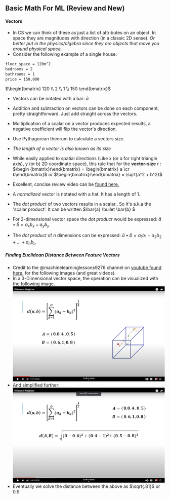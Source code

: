 ## Basic Math For ML (Review and New)

#### Vectors

- In CS we can think of these as just a list of attributes on an object. In space they are magnitudes with direction (in a classic 2D sense). _Or better put in the physics/algebra since they are objects that move you around physical space._
- Consider the following example of a single house:

```
floor_space = 120m^2
bedrooms = 2
bathrooms = 1
price = 150,000

```

$\begin{bmatrix} 120 \\
2 \\
1 \\
150 \end{bmatrix}$

- Vectors can be notated with a bar: $\bar{a}$
- Addition and subtraction on vectors can be done on each component, pretty straightforward. Just add straight across the vectors.
- Multiplication of a scalar on a vector produces expected results, a negative coefficient will flip the vector's direction.
- Use Pythagorean theorum to calculate a vectors size.

- _The length of a vector is also known as its *size*_
- While easily applied to spatial directions (Like x (or a for right triangle axis), y (or b) 2D coordinate space), this rule that for the **vector-size** $r$ : $\begin {bmatrix}r\end{bmatrix} = \begin{bmatrix} a \cr b\end{bmatrix}$ _or_ $\begin{bmatrix}r\end{bmatrix} = \sqrt{a^2 + b^2}$

- Excellent, concise review video can be [found here.](https://youtu.be/Ej3ZVxljJfo?si=T5dsVsf9ZgtvmeNQ)

- A _normalized_ vector is notated with a hat. It has a length of 1.
- The _dot product_ of two vectors results in a scalar.. So it's a.k.a the 'scalar product'. It can be written $\bar{a} \bullet \bar{b} $
- For 2-dimensional vector space the _dot product_ would be expressed: $\bar{a} \bullet \bar{b} = a_xb_x + a_yb_y$
- The _dot product_ of $n$ dimensions can be expressed: $\bar{a} \bullet \bar{b} = a_1b_1 + a_2b_2 + \dots + a_nb_n$

##### Finding Euclidean Distance Between Feature Vectors

- Credit to the @machinelearninglessons9276 channel on [youtube found here,](https://www.youtube.com/@machinelearninglessons9276) for the following images (and great videos).
- In a 3-Dimensional vector space, the operation can be visualized with the following image.
  ![vector-distance-1](./images/vector-distance-1.png)
- And simplified further:
  ![vector-distance-2](./images/vector-distance-2.png)
- Eventually we solve the distance between the above as $\sqrt{.81}$ or $0.9$
